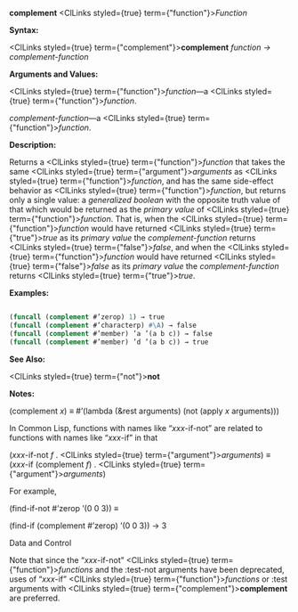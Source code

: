 **complement** <ClLinks styled={true} term={"function"}><i>Function</i></ClLinks> 



**Syntax:** 



<ClLinks styled={true} term={"complement"}><b>complement</b></ClLinks> *function → complement-function* 



**Arguments and Values:** 



<ClLinks styled={true} term={"function"}><i>function</i></ClLinks>—a <ClLinks styled={true} term={"function"}><i>function</i></ClLinks>. 



*complement-function*—a <ClLinks styled={true} term={"function"}><i>function</i></ClLinks>. 



**Description:** 



Returns a <ClLinks styled={true} term={"function"}><i>function</i></ClLinks> that takes the same <ClLinks styled={true} term={"argument"}><i>arguments</i></ClLinks> as <ClLinks styled={true} term={"function"}><i>function</i></ClLinks>, and has the same side-effect behavior as <ClLinks styled={true} term={"function"}><i>function</i></ClLinks>, but returns only a single value: a *generalized boolean* with the opposite truth value of that which would be returned as the *primary value* of <ClLinks styled={true} term={"function"}><i>function</i></ClLinks>. That is, when the <ClLinks styled={true} term={"function"}><i>function</i></ClLinks> would have returned <ClLinks styled={true} term={"true"}><i>true</i></ClLinks> as its *primary value* the *complement-function* returns <ClLinks styled={true} term={"false"}><i>false</i></ClLinks>, and when the <ClLinks styled={true} term={"function"}><i>function</i></ClLinks> would have returned <ClLinks styled={true} term={"false"}><i>false</i></ClLinks> as its *primary value* the *complement-function* returns <ClLinks styled={true} term={"true"}><i>true</i></ClLinks>. 



**Examples:**
```lisp

(funcall (complement #’zerop) 1) → true 
(funcall (complement #’characterp) #\A) → false 
(funcall (complement #’member) ’a ’(a b c)) → false 
(funcall (complement #’member) ’d ’(a b c)) → true 

```
**See Also:** 



<ClLinks styled={true} term={"not"}><b>not</b></ClLinks> 



**Notes:** 



(complement *x*) *≡* #’(lambda (&amp;rest arguments) (not (apply *x* arguments))) 



In Common Lisp, functions with names like “*xxx*-if-not” are related to functions with names like “*xxx*-if” in that 



(*xxx*-if-not *f* . <ClLinks styled={true} term={"argument"}><i>arguments</i></ClLinks>) *≡* (*xxx*-if (complement *f*) . <ClLinks styled={true} term={"argument"}><i>arguments</i></ClLinks>) 



For example, 



(find-if-not #’zerop ’(0 0 3)) *≡* 



(find-if (complement #’zerop) ’(0 0 3)) → 3 



Data and Control 











Note that since the “*xxx*-if-not” <ClLinks styled={true} term={"function"}><i>functions</i></ClLinks> and the :test-not arguments have been deprecated, uses of “*xxx*-if” <ClLinks styled={true} term={"function"}><i>functions</i></ClLinks> or :test arguments with <ClLinks styled={true} term={"complement"}><b>complement</b></ClLinks> are preferred. 



